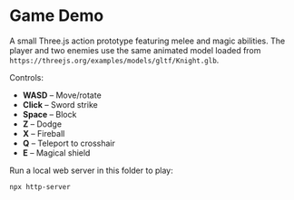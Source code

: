 # Game Demo

A small Three.js action prototype featuring melee and magic abilities. The
player and two enemies use the same animated model loaded from
`https://threejs.org/examples/models/gltf/Knight.glb`.

Controls:

* **WASD** – Move/rotate
* **Click** – Sword strike
* **Space** – Block
* **Z** – Dodge
* **X** – Fireball
* **Q** – Teleport to crosshair
* **E** – Magical shield

Run a local web server in this folder to play:

```bash
npx http-server
```
